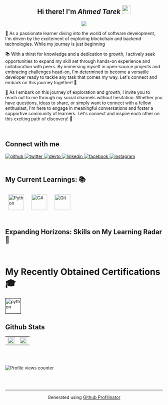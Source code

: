 

<h2 align="center">
 <span >  Hi there! I'm </span> <em>Ahmed Tarek</em>

  <img src="https://media.giphy.com/media/hvRJCLFzcasrR4ia7z/giphy.gif" width="28">
</h2>





<!-- Typing SVG by DenverCoder1 - https://github.com/DenverCoder1/readme-typing-svg -->
<p align="center">
  <a href="https://github.com/DenverCoder1/readme-typing-svg"><img src="https://readme-typing-svg.herokuapp.com/?lines=Software%20developer;3D-Artist;Always%20learning%20new%20things&font=Fira%20Code&center=true&width=440&height=45&color=f75c7e&vCenter=true&size=22"></a>
</p> 




🚀 As a passionate learner diving into the world of software development, I'm driven by the excitement of exploring blockchain and backend technologies. While my journey is just beginning


📚 With a thirst for knowledge and a dedication to growth, I actively seek opportunities to expand my skill set through hands-on experience and collaboration with peers. By immersing myself in open-source projects and embracing challenges head-on, I'm determined to become a versatile developer ready to tackle any task that comes my way. Let's connect and embark on this journey together! 🌟

💬 As I embark on this journey of exploration and growth, I invite you to reach out to me through my social channels without hesitation. Whether you have questions, ideas to share, or simply want to connect with a fellow enthusiast, I'm here to engage in meaningful conversations and foster a supportive community of learners. Let's connect and inspire each other on this exciting path of discovery! 🌟


<br/>  

  
## Connect with me  
<div >
<a href=" " target="_blank">
<img src=https://img.shields.io/badge/github-%2324292e.svg?&style=for-the-badge&logo=github&logoColor=white alt=github style="margin-bottom: 5px;" />
</a>
<a href=" " target="_blank">
<img src=https://img.shields.io/badge/twitter-%2300acee.svg?&style=for-the-badge&logo=twitter&logoColor=white alt=twitter style="margin-bottom: 5px;" />
</a>
<a href=" " target="_blank">
<img src=https://img.shields.io/badge/dev.to-%2308090A.svg?&style=for-the-badge&logo=dev.to&logoColor=white alt=devto style="margin-bottom: 5px;" />
</a>
<a href=" " target="_blank">
<img src=https://img.shields.io/badge/linkedin-%231E77B5.svg?&style=for-the-badge&logo=linkedin&logoColor=white alt=linkedin style="margin-bottom: 5px;" />
</a>
<a href=" " target="_blank">
<img src=https://img.shields.io/badge/facebook-%232E87FB.svg?&style=for-the-badge&logo=facebook&logoColor=white alt=facebook style="margin-bottom: 5px;" />
</a>
<a href=" " target="_blank">
<img src=https://img.shields.io/badge/instagram-%23000000.svg?&style=for-the-badge&logo=instagram&logoColor=white alt=instagram style="margin-bottom: 5px;" />
</a>  
</div>  
  

<br/>


## My Current Learnings: 📚
<div >  
<img style="margin: 10px" src="https://profilinator.rishav.dev/skills-assets/python-original.svg" alt="Python" height="50" />  
 <img style="margin: 10px" src="https://profilinator.rishav.dev/skills-assets/csharp-original.svg" alt="C#" height="50" /> 
<img style="margin: 10px" src="https://profilinator.rishav.dev/skills-assets/git-scm-icon.svg" alt="Git" height="50" />  

</div></td><td valign="top" width="33%">
<br>



## Expanding Horizons: Skills on My Learning Radar 🎯


<div >  

</div>


<br>





# My Recently Obtained Certifications 🎓
[<img src="https://profilinator.rishav.dev/skills-assets/python-original.svg" alt="python" width="50" height="50">]()


## Github Stats  
<table><tr><td valign="top" width="50%">

<img src="https://github-readme-stats.vercel.app/api?username=AhmedTarek1967&show_icons=true&count_private=true&hide_border=true" align="left" style="width: 100%" />

</td><td valign="top" width="50%">

<img src="https://github-readme-stats.vercel.app/api/top-langs/?username=AhmedTarek1967&hide_border=true&layout=compact" align="left" style="width: 100%" />

</td></tr></table>  

<br/>  

  

<br/>  

![Profile views counter](https://komarev.com/ghpvc/?username=AhmedTarek1967&&style=flat-square)  
  

<br/>  


<br />

----
<div align="center">Generated using <a href="https://profilinator.AhmedTarek1967.dev/" target="_blank">Github Profilinator</a></div>
